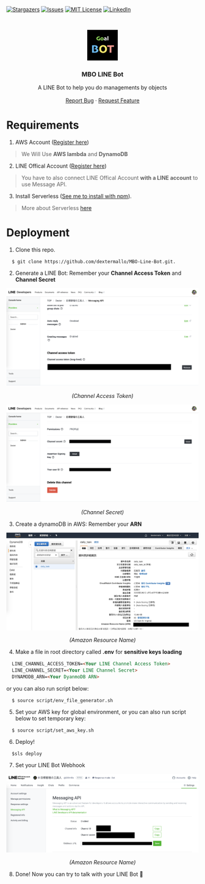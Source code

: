 [![Stargazers][stars-shield]][stars-url]
[![Issues][issues-shield]][issues-url]
[![MIT License][license-shield]][license-url]
[![LinkedIn][linkedin-shield]][linkedin-url]

<!-- PROJECT LOGO -->
<br />
<p align="center">
  <a href="https://github.com/github_username/repo">
    <img src="images/logo.png" alt="Logo" width="80" height="80">
  </a>

  <h3 align="center">MBO LINE Bot</h3>

  <p align="center">
    A LINE Bot to help you do managements by objects
    <br />
    <br />
    <a href="https://github.com/dextermallo/MBO-Line-Bot/issues">Report Bug</a>
    ·
    <a href="https://github.com/dextermallo/MBO-Line-Bot/issues">Request Feature</a>
  </p>
</p>

<!-- Content -->
# Requirements
1. AWS Account ([Register here](https://portal.aws.amazon.com/billing/signup#/start))
> We Will Use **AWS lambda** and **DynamoDB**
2. LINE Offical Account ([Register here](https://account.line.biz/login?redirectUri=https%3A%2F%2Fmanager.line.biz%2F))  
> You have to also connect LINE Offical Account **with a LINE account** to use Message API.

3. Install Serverless ([See me to install with npm](https://www.npmjs.com/package/serverless)). 
> More about Serverless [here](https://www.serverless.com/)  

# Deployment
1. Clone this repo.
```shell
  $ git clone https://github.com/dextermallo/MBO-Line-Bot.git. 
```

2. Generate a LINE Bot: Remember your **Channel Access Token** and **Channel Secret**

![Alt text](/images/readme/01.png "Channel Access Token")

<p align="center">
<i>(Channel Access Token)</i>
</p>

![Alt text](/images/readme/02.png "Channel Secret")

<p align="center">
<i>(Channel Secret)</i>
</p>

3. Create a dynamoDB in AWS: Remember your **ARN**

![Alt text](/images/readme/04.png "ARN")

<p align="center">
<i>(Amazon Resource Name)</i>
</p>

4. Make a file in root directory called **.env** for **sensitive keys loading**
  ```markdown
    LINE_CHANNEL_ACCESS_TOKEN=<Your LINE Channel Access Token>
    LINE_CHANNEL_SECRET=<Your LINE Channel Secret>
    DYNAMODB_ARN=<Your DyanmoDB ARN>
  ```

  or you can also run script below:
  ```shell
    $ source script/env_file_generator.sh
  ```

5. Set your AWS key for global environment, or you can also run script below to set temporary key:
```shell
  $ source script/set_aws_key.sh
```

6. Deploy!
```shell
  $sls deploy
```

7. Set your LINE Bot Webhook

![Alt text](/images/readme/03.png "Webhook")

<p align="center">
<i>(Amazon Resource Name)</i>
</p>

8. Done! Now you can try to talk with your LINE Bot 🐥

<!-- MARKDOWN LINKS & IMAGES -->
<!-- https://www.markdownguide.org/basic-syntax/#reference-style-links -->
[stars-shield]: https://img.shields.io/github/stars/dextermallo/MBO-Line-Bot.svg?style=flat-square
[stars-url]: https://github.com/dextermallo/MBO-Line-Bot/stargazers
[issues-shield]: https://img.shields.io/github/issues/dextermallo/MBO-Line-Bot.svg?style=flat-square
[issues-url]: https://github.com/dextermallo/MBO-Line-Bot/issues
[license-shield]: https://img.shields.io/github/license/dextermallo/MBO-Line-Bot.svg?style=flat-square
[license-url]: https://github.com/dextermallo/MBO-Line-Bot/blob/master/LICENSE
[linkedin-shield]: https://img.shields.io/badge/-LinkedIn-black.svg?style=flat-square&logo=linkedin&colorB=555
[linkedin-url]: https://www.linkedin.com/in/yong-shan-chang-904561159/